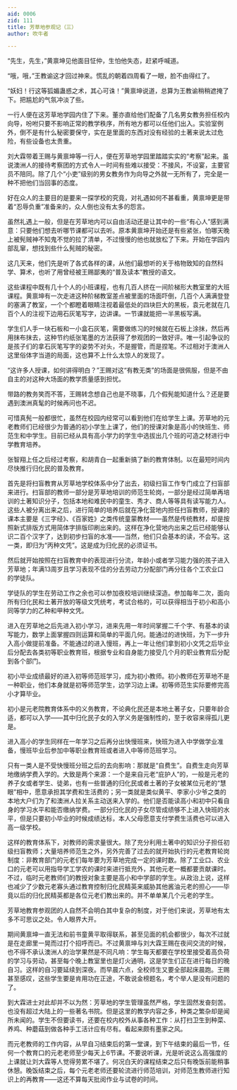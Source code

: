 ```yaml
---
aid: 0006
zid: 111
title: 芳草地参观记（三）
author: 吹牛者

---
```




  “先生，先生，”黄禀坤见他面目怔仲，生怕他失态，赶紧呼喊道。

  “哦，哦，”王教谕这才回过神来。慌乱的朝着四周看了一眼，脸不由得红了。

  “妖妇！行这等狐媚蛊惑之术，其心可诛！”黄禀坤说道，总算为王教谕稍稍遮掩了下。把尴尬的气氛冲淡了些。

  一行人便在这芳草地学园内住了下来。董亦直给他们配备了几名男女教务担任校内向导，吩咐只要不影响正常的教学秩序，所有地方都可以任他们出入。实验室例外，倒不是有什么秘密要保守，实在是里面的东西对没有经验的土著来说太过危险，有些设备也太贵重。

  刘大霖带着王赐与黄禀坤等一行人，便在芳草地学园里踏踏实实的“考察”起来。虽说澳洲人的接待考察团的方式令人一时间有些难以接受：不接风，不设宴，主要官员不陪同。除了几个“小吏”级别的男女教务作为向导之外就一无所有了，完全是一种不把他们当回事的态度。

  好在众人的主要目的是要来一探学校的究竟，对礼遇如何不甚看重，黄禀坤更是带着“忍辱负重”准备来的，众人倒也没有太多的怨言。

  虽然礼遇上一般，但是在芳草地内可以自由活动还是让其中的一些“有心人”感到满意：只要他们想去听哪节课都可以去听。原本黄禀坤开始还是有些紧张，怕哪天晚上被髡贼神不知鬼不觉的拉了清单，不过慢慢的他也就放松了下来。开始在学园内部乱窜，想找到些什么髡贼的秘密。

  这几天来，他们先是听了各式各样的课，从他们最想听的关于格物致知的自然科学、算术，也听了用曾经被王赐鄙夷的“普及读本”教授的语文。

  这些课程中既有几十个人的小班课程，也有几百人挤在一间阶梯形大教室里的大班课程。黄禀坤有一次走进这种阶梯教室差点被里面的场面吓倒，几百个人满满登登的塞满了教室，一个个都瞪着眼睛注视着最低处的四块巨大的黑板，袁元老就在几百个人的注视下边用石灰笔写字，边讲课。一节课就能把一半黑板写满。

  学生们人手一块石板和一小盒石灰笔，需要做练习的时候就在石板上涂抹，然后再用抹布抹去，这种节约纸张笔墨的方法获得了参观团的一致好评。唯一引起争议的是孩子们的拿石灰笔写字的姿势不对头，不是握管，而是捏笔。不过相对于澳洲人这里俗体字当道的局面，这也算不上什么太惊人的发现了。

  “这许多人授课，如何讲得明白？”王赐对这“有教无类”的场面是很佩服，但是不由自主的对这种大场面的教学质量感到担忧。

  带路的教务笑而不答，王赐转念想自己也是不晓事，几个假髡能知道什么？还是要遇到澳洲真髦的时候再问也不迟。

  可惜真髡一般都很忙，虽然在校园内经常可以看到他们在给学生上课。芳草地的元老教师们已经很少为普通的初小学生上课了，他们的授课对象是高小的快班生、师范生和中学生。目前已经从具有高小学力的学生中选拔出几个班的可造之材进行中学教育培养。

  张智翔上任之后经过考察，和胡青白一起重新搞了新的教育体制。以在最短时间内尽快推行归化民的普及教育。

  首先是将扫盲教育从芳草地学校体系中分了出去，初级扫盲工作专门成立了扫盲部来进行。扫盲部的教师一部分是芳草地培训的师范生轮岗，一部分是经过简单再培训的土著知识分子，包括本地和难民中的童生、秀才、商人等等具有读写能力人。这些人被分离出来之后，进行简单的培养后就在净化营地内担任扫盲教师，授课的课本主要是《三字经》、《百家姓》之类传统童蒙教材——虽然是传统教材，却是按照新式排版方式用简体字排版印刷出来的。这样在净化营地内出来之后已经能够认识二百个汉字了，达到初步扫盲的水准——当然，他们只会基本的读，不会写。这一类，即归为“丙种文凭”。这是成为归化民的必须证书。

  然后就开始按照在扫盲教育中的表现进行分流，年龄小或者学习能力强的孩子进入芳草地；年满13周岁且学习表现不佳的分去劳动力分配部门再分往各个工农业口的学徒队。

  学徒队的学生在劳动工作之余也可以参加夜校培训继续深造。参加每年二次，面向所有归化民和土著开放的等级文凭统考，考试合格的，可以获得相当于初小和高小同等学力的乙种和甲种文凭。

  进入在芳草地之后先进入初小学习，进来先用一年时间掌握二千个字、有基本的读写能力，数学上面掌握四则运算和简单的平面几何。能通过的进快班，为下一步升入高小做提前准备。不能通过的进入慢班，再上一年让他们拿到初小文凭之后毕业后分配去各类初等职业教育班，根据专业和自身能力接受几个月的职业教育后分配到各个部门。

  初小毕业成绩最好的进入初等师范班学习，成为初小教师。初小教师在芳草地不是一种职业，他们本身就是初等师范学生，边学习边上课。初等师范生实际要修完高小才算毕业。

  初小是元老院教育体系中的义务教育，不论典化民还是本地土著子女，只要年龄合适，都可以入学——其中归化民子女的入学义务是强制性的，至于收容来得孤儿更是。

  进入高小的学生同样在一年学习之后再分出快慢班来，快班为进入中学做学业准备，慢班毕业后参加中等职业教育班或者进入中等师范班学习。

  只有一类人是不受快慢班分班之后的去向影响：那就是“自费生”。自费生走向芳草地缴纳学费入学的。大致是两个来源：一个是来自元老“庇护人”的，一般是元老的养子女或者学生、徒弟，也有一些普通的归化民或者土著的子女被某位元老的“慧眼”相中，愿意承担其学费和生活费的；另一类就是类似黄平、李家小少爷之类的本地大户们为了和澳洲人拉关系主动送来入学的。他们是否能读高小和初中只看自身的学习水平和能否缴纳学费。一部分归化民的子女尽管成绩够不上进入快班的水平，但是只要初小毕业的时候成绩达标，本人父母愿意支付学费生活费也可以进入高一级学校。

  这样的教育体系下，对教师的需求量很大。除了充分利用土著中的知识分子担任初级扫盲教师；大量培养师范生之外，另外完善了过去的就开始执行的元老教育轮岗制度：非教育部门的元老们每年要为芳草地完成一定的课时数。除了工业口、农业口的元老可以用指导学工学农的课时来进行抵充外，其他元老一概都要贡献课时。不过，临时元老教师们的教授对象主要是高小和中学部的学生。从政治上说，这样也减少了少数元老寡头通过教育控制归化民精英来威胁其他酱油元老的担心——毕竟以后的归化民精英都是各位元老们教出来的。并不单单某几个元老的学生。

  芳草地教育参观团的人自然不会明白其中复杂的制度，对于他们来说，芳草地有太多不可思议之处。令人眼界大开。

  期间黄禀坤一直无法和前书童黄平取得联系，甚至见面的机会都很少，每次不过就是在走廊里一晃而过打个招呼而已。不过黄禀坤与刘大霖王赐在夜间交流的时候，也不得不承认澳洲人的治学果然是不同凡响：学生每天都要在学校里接受着高负荷的学习与劳动，甚至每个晚上教室里也是灯火通明，这是学生们正在进行每日的晚自习。这样的自习要延续到深夜。而早晨六点，全校师生又要全部起床晨跑。王赐甚至感叹，这些学生要是肯用功在正途，不敢说金榜题名，考个举人是没有问题的了。

  到大霖进士对此却并不以为然：芳草地的学生管理虽然严格，学生固然发奋刻苦。也没有超过大陆上的一些著名书院。但是这里的教学内容之多，种类之繁杂却是闻所未闻的。学生不但要读书，还要在校内校外从事各种工作：从打扫卫生到种菜、养鸡、种蘑菇到做各种手工活计应有尽有。看起来颇有墨家之风。

  而元老教师的工作内容，从早自习结束后的第一堂课，到下午结束的最后一节，任何一个教育口的元老老师至少每天上6节课。不要说听课，光是听说这么高强度的上课就让刘大霖等人觉得劳累不堪了。何况白天的课程结束之后只有晚饭前能稍事休憩。晚饭结束之后，每个元老老师还要轮流进行师范培训，对师范生教师进行知识上的再教育——这还不算每天批阅作业与试卷的时间。



